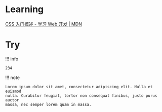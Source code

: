 # Learning
[CSS 入门概述 - 学习 Web 开发 | MDN](https://developer.mozilla.org/zh-CN/docs/Learn/CSS/First_steps)


# Try
!!! info

    234

!!! note

    Lorem ipsum dolor sit amet, consectetur adipiscing elit. Nulla et euismod
    nulla. Curabitur feugiat, tortor non consequat finibus, justo purus auctor
    massa, nec semper lorem quam in massa.